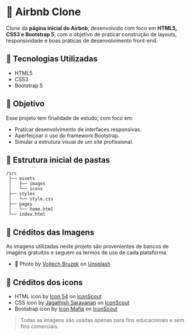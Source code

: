 # 🏡 Airbnb Clone

Clone da **página inicial do Airbnb**, desenvolvido com foco em **HTML5, CSS3 e Bootstrap 5**, com o objetivo de praticar construção de layouts, responsividade e boas práticas de desenvolvimento front-end.

## 🚀 Tecnologias Utilizadas

- HTML5
- CSS3
- Bootstrap 5

## 🎯 Objetivo

Esse projeto tem finalidade de estudo, com foco em:
- Praticar desenvolvimento de interfaces responsivas.
- Aperfeiçoar o uso do framework Bootstrap.
- Simular a estrutura visual de um site profissional.

## 📂 Estrutura inicial de pastas

```plaintext
/src
 ├── assets
 │   ├── images
 │   └── icons
 ├── styles
 │   └── style.css
 ├── pages
 │   └── home.html
 └── index.html
```


## 🙌 Créditos das Imagens

As imagens utilizadas neste projeto são provenientes de bancos de imagens gratuitos e seguem os termos de uso de cada plataforma.

- 📸 Photo by [Vojtech Bruzek](https://unsplash.com/@vojtechbruzek) on [Unsplash](https://unsplash.com/photos/white-bed-linen-with-throw-pillows-Yrxr3bsPdS0)


## 🙌 Créditos dos icons

- HTML icon by [Icon 54](https://iconscout.com/contributors/icon-54) on [IconScout](https://iconscout.com/)
- CSS icon by [Jagathish Saravanan](https://iconscout.com/contributors/jagathish) on [IconScout](https://iconscout.com/)
- Bootstrap icon by [Icon Mafia](https://iconscout.com/contributors/icon-mafia) on [IconScout](https://iconscout.com/)

> Todas as imagens são usadas apenas para fins educacionais e sem fins comerciais.